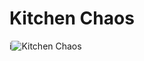 # Kitchen Chaos

i![Kitchen Chaos](https://github.com/subh3ndu/Kitchen-Chaos/blob/main/img/img_1.png)
